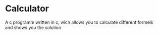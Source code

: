 # Calculator
A c programm written in c, wich allows you to calculate different formels and shows you the solution
